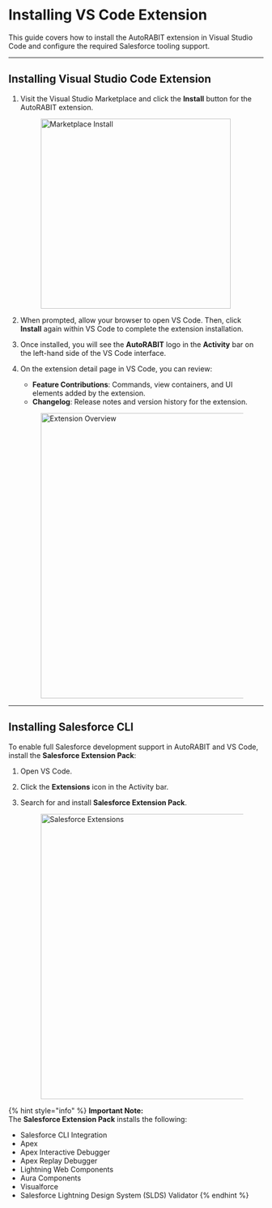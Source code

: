 # Installing VS Code Extension

This guide covers how to install the AutoRABIT extension in Visual Studio Code and configure the required Salesforce tooling support.

---

## Installing Visual Studio Code Extension

1. Visit the Visual Studio Marketplace and click the **Install** button for the AutoRABIT extension.

   <figure><img src="https://cdn.document360.io/8711f4e7-c040-4616-aac9-d947f87e4619/Images/Documentation/image-681.png" alt="Marketplace Install" width="375"><figcaption></figcaption></figure>

2. When prompted, allow your browser to open VS Code. Then, click **Install** again within VS Code to complete the extension installation.

3. Once installed, you will see the **AutoRABIT** logo in the **Activity** bar on the left-hand side of the VS Code interface.

4. On the extension detail page in VS Code, you can review:
   - **Feature Contributions**: Commands, view containers, and UI elements added by the extension.
   - **Changelog**: Release notes and version history for the extension.

   <figure><img src="https://cdn.document360.io/8711f4e7-c040-4616-aac9-d947f87e4619/Images/Documentation/image-998(1).png" alt="Extension Overview" width="563"><figcaption></figcaption></figure>

---

## Installing Salesforce CLI

To enable full Salesforce development support in AutoRABIT and VS Code, install the **Salesforce Extension Pack**:

1. Open VS Code.
2. Click the **Extensions** icon in the Activity bar.
3. Search for and install **Salesforce Extension Pack**.

   <figure><img src="https://cdn.document360.io/8711f4e7-c040-4616-aac9-d947f87e4619/Images/Documentation/image-1624076274583.png" alt="Salesforce Extensions" width="563"><figcaption></figcaption></figure>

{% hint style="info" %}
**Important Note:**  
The **Salesforce Extension Pack** installs the following:
- Salesforce CLI Integration  
- Apex  
- Apex Interactive Debugger  
- Apex Replay Debugger  
- Lightning Web Components  
- Aura Components  
- Visualforce  
- Salesforce Lightning Design System (SLDS) Validator
{% endhint %}
